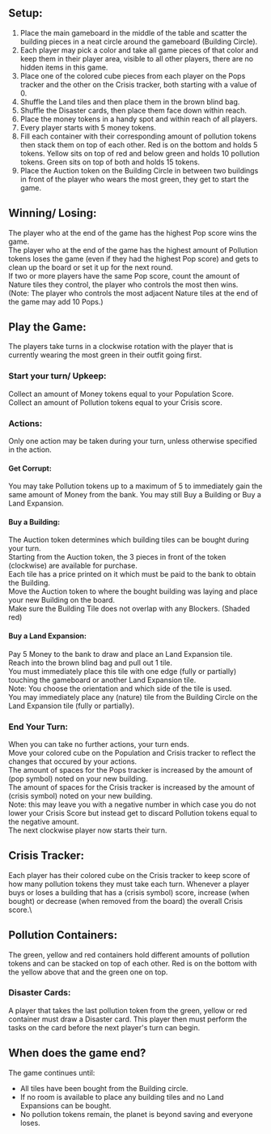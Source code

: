 ## Setup:
1. Place the main gameboard in the middle of the table and scatter the building pieces in a neat circle around the gameboard (Building Circle). 
2. Each player may pick a color and take all game pieces of that color and keep them in their player area, visible to all other players, there are no hidden items in this game.
3. Place one of the colored cube pieces from each player on the Pops tracker and the other on the Crisis tracker, both starting with a value of 0. 
4. Shuffle the Land tiles and then place them in the brown blind bag.
5. Shuffle the Disaster cards, then place them face down within reach.
6. Place the money tokens in a handy spot and within reach of all players.
7. Every player starts with 5 money tokens.
8. Fill each container with their corresponding amount of pollution tokens then stack them on top of each other.
   Red is on the bottom and holds 5 tokens. Yellow sits on top of red and below green and holds 10 pollution tokens. Green sits on top of both and holds 15 tokens.
9. Place the Auction token on the Building Circle in between two buildings in front of the player who wears the most green, they get to start the game.

## Winning/ Losing:
The player who at the end of the game has the highest Pop score wins the game.\
The player who at the end of the game has the highest amount of Pollution tokens loses the game (even if they had the highest Pop score) and gets to clean up the board or set it up for the next round.\
If two or more players have the same Pop score, count the amount of Nature tiles they control, the player who controls the most then wins.\
(Note: The player who controls the most adjacent Nature tiles at the end of the game may add 10 Pops.)

## Play the Game:
The players take turns in a clockwise rotation with the player that is currently wearing the most green in their outfit going first.


### Start your turn/ Upkeep:
Collect an amount of Money tokens equal to your Population Score.\
Collect an amount of Pollution tokens equal to your Crisis score.

### Actions:
Only one action may be taken during your turn, unless otherwise specified in the action.
#### Get Corrupt:
You may take Pollution tokens up to a maximum of 5 to immediately gain the same amount of Money from the bank. You may still Buy a Building or Buy a Land Expansion.
#### Buy a Building:
The Auction token determines which building tiles can be bought during your turn.\
Starting from the Auction token, the 3 pieces in front of the token (clockwise) are available for purchase. \
Each tile has a price printed on it which must be paid to the bank to obtain the Building.\
Move the Auction token to where the bought building was laying and place your new Building on the board.\
Make sure the Building Tile does not overlap with any Blockers. (Shaded red)
#### Buy a Land Expansion:
Pay 5 Money to the bank to draw and place an Land Expansion tile. \
Reach into the brown blind bag and pull out 1 tile. \
You must immediately place this tile with one edge (fully or partially) touching the gameboard or another Land Expansion tile.\
Note: You choose the orientation and which side of the tile is used.\
You may immediately place any (nature) tile from the Building Circle on the Land Expansion tile (fully or partially).

### End Your Turn:
When you can take no further actions, your turn ends.\
Move your colored cube on the Population and Crisis tracker to reflect the changes that occured by your actions.\
The amount of spaces for the Pops tracker is increased by the amount of (pop symbol) noted on your new building.\
The amount of spaces for the Crisis tracker is increased by the amount of (crisis symbol) noted on your new building.\
Note: this may leave you with a negative number in which case you do not lower your Crisis Score but instead get to discard Pollution tokens equal to the negative amount.\
The next clockwise player now starts their turn.

## Crisis Tracker:
Each player has their colored cube on the Crisis tracker to keep score of how many pollution tokens they must take each turn. 
Whenever a player buys or loses a building that has a (crisis symbol) score, increase (when bought) or decrease (when removed from the board) the overall Crisis score.\

## Pollution Containers:
The green, yellow and red containers hold different amounts of pollution tokens and can be stacked on top of each other.
Red is on the bottom with the yellow above that and the green one on top. 

### Disaster Cards:
A player that takes the last pollution token from the green, yellow or red container must draw a Disaster card.
This player then must perform the tasks on the card before the next player's turn can begin.

## When does the game end?
The game continues until:
- All tiles have been bought from the Building circle.
- If no room is available to place any building tiles and no Land Expansions can be bought.
- No pollution tokens remain, the planet is beyond saving and everyone loses.




